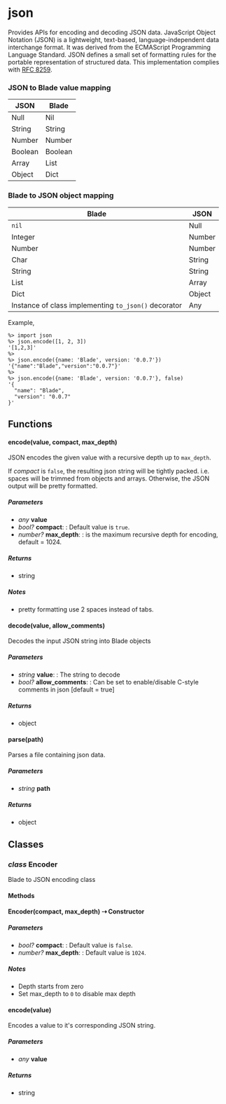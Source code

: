 # json
Provides APIs for encoding and decoding JSON data.
JavaScript Object Notation (JSON) is a lightweight, text-based,
language-independent data interchange format.  It was derived from
the ECMAScript Programming Language Standard.  JSON defines a small
set of formatting rules for the portable representation of structured
data.
This implementation complies with [RFC 8259](https://datatracker.ietf.org/doc/html/rfc8259).
### JSON to Blade value mapping
| JSON | Blade |
|------|-------|
| Null | Nil |
| String | String |
| Number | Number |
| Boolean | Boolean |
| Array | List |
| Object | Dict |
### Blade to JSON object mapping
| Blade | JSON |
|-------|------|
| `nil` | Null |
| Integer | Number |
| Number | Number |
| Char | String |
| String | String |
| List | Array |
| Dict | Object |
| Instance of class implementing `to_json()` decorator | Any |
Example,
```blade-repl
%> import json
%> json.encode([1, 2, 3])
'[1,2,3]'
%>
%> json.encode({name: 'Blade', version: '0.0.7'})
'{"name":"Blade","version":"0.0.7"}'
%>
%> json.encode({name: 'Blade', version: '0.0.7'}, false)
'{
  "name": "Blade",
  "version": "0.0.7"
}'
```

## Functions

#### encode(value, compact, max_depth)

JSON encodes the given value with a recursive depth up to `max_depth`.

If _compact_ is `false`, the resulting json string will be 
tightly packed. i.e. spaces will be trimmed from objects and arrays. Otherwise, 
the JSON output will be pretty formatted.
##### Parameters

- _any_ **value**
- _bool?_ **compact**: : Default value is `true`.
- _number?_ **max_depth**: : is the maximum recursive depth for encoding, default = 1024.

##### Returns

- string
##### Notes

- pretty formatting use 2 spaces instead of tabs.



#### decode(value, allow_comments)

Decodes the input JSON string into Blade objects
##### Parameters

- _string_ **value**: : The string to decode
- _bool?_ **allow_comments**: : Can be set to enable/disable C-style comments in json [default = true]

##### Returns

- object



#### parse(path)

Parses a file containing json data.
##### Parameters

- _string_ **path**

##### Returns

- object



## Classes

### _class_ Encoder

Blade to JSON encoding class

#### Methods

#### Encoder(compact, max_depth) &#8674; Constructor


##### Parameters

- _bool?_ **compact**: : Default value is `false`.
- _number?_ **max_depth**: : Default value is `1024`.

##### Notes

- Depth starts from zero
- Set max_depth to `0` to disable max depth

#### encode(value)

Encodes a value to it's corresponding JSON string.
##### Parameters

- _any_ **value**

##### Returns

- string




